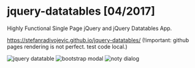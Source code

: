 # jquery-datatables [04/2017]

Highly Functional Single Page jQuery and jQuery Datatables App.

https://stefanradivojevic.github.io/jquery-datatables/ (!important: github pages rendering is not perfect. test code local.)

![jquery datatable](https://github.com/stefanradivojevic/jquery-datatables/blob/master/screenshots/contextmenu.jpeg)
![bootstrap modal](https://github.com/stefanradivojevic/jquery-datatables/blob/master/screenshots/modal.jpeg)
![noty dialog](https://github.com/stefanradivojevic/jquery-datatables/blob/master/screenshots/dialog-noty.jpeg)
